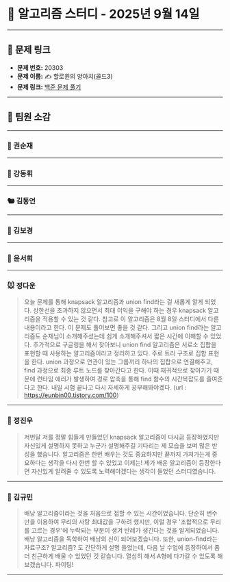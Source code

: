 # 📘 알고리즘 스터디 - 2025년 9월 14일

---

## 🔗 문제 링크

- **문제 번호:** 20303
- **문제 이름:** ✍️ 할로윈의 양아치(골드3)
- **문제 링크:** [백준 문제 풀기](https://www.acmicpc.net/problem/20303)

---

## 💬 팀원 소감

---

### 🐥 권순재

> 

---

### 🐰 강동휘

> 

---

### 🐿️ 김동언

> 

---

### 🐺 김보경

> 

---

### 🦊 윤서희

> 

---

### 🐭 정다운

> 오늘 문제를 통해 knapsack 알고리즘과 union find라는 걸 새롭게 알게 되었다. 상한선을 초과하지 않으면서 최대 이익을 구해야 하는 경우 knapsack 알고리즘을 적용할 수 있는 것 같다. 참고로 이 알고리즘은 8월 8일 스터디에서 다룬 내용이라고 한다. 이 문제도 풀어보면 좋을 것 같다. 그리고 union find라는 알고리즘도 순재님이 소개해주셨는데 쉽게 소개해주셔서 짧은 시간에 이해할 수 있었다. 추가적으로 구글링을 해서 찾아보니 union find 알고리즘은 서로소 집합을 표현할 때 사용하는 알고리즘이라고 정리하고 있다. 주로 트리 구조로 집합 표현을 한다. union 과정으로 연관이 있는 그룹끼리 하나의 집합으로 연결해주고, find 과정으로 최종 루트 노드를 찾아간다고 한다. 이때 재귀적으로 찾아가기 때문에 런타임 에러가 발생하여 경로 압축을 통해 find 함수의 시간복잡도를 줄여준다고 한다. 내일 시험 끝나고 다시 자세하게 공부해봐야겠다.
(url : https://eunbin00.tistory.com/100)

---

### 🐳 정진우

> 저번달 저를 정말 힘들게 만들었던 knapsack 알고리즘이 다시금 등장하였지만 자신있게 설명하지 못하고 누군가 설명해주길 기다리는 제 모습을 보며 많은 반성을 했습니다. 알고리즘은 한번 배우는 것도 중요하지만 끝까지 가져가는게 중요하다는 생각을 다시 한번 할 수 있었고 이제는! 제가 배운 알고리즘이 등장한다면 자신있게 알려줄 수 있도록 노력해야겠다는 생각이 들었던 스터디였습니다.

---

### 🐘 김규민

> 배낭 알고리즘이라는 것을 처음으로 접할 수 있는 시간이었습니다. 단순히 변수만을 이용하여 무리의 사탕 최대값을 구하려 했지만, 이럴 경우 '조합적으로 무리를 고르는 경우'에 누락되는 부분이 생겨 반례가 생긴다는 것을 알게되었습니다. 배낭 알고리즘을 독학하여 배낭의 신이 되어보겠습니다. 또한, union-find라는 자료구조? 알고리즘? 도 간단하게 설명 들었는데, 다음 날 수업에 등장하여서 좀 더 친근하게 배울 수 있었던 것 같습니다. 열심히 해서 A형에 다가갈 수 있도록 해보겠습니다. 파이팅!

---

